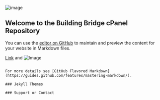 ![image](https://www.buildingbridge.com/uploads/8/6/4/6/86460792/buildingbridgd25ar04ep02zl-arthur4e.jpg)

## Welcome to the Building Bridge cPanel Repository

You can use the [editor on GitHub](https://github.com/BuildingBridge/cPanel/edit/master/index.md) to maintain and preview the content for your website in Markdown files.



[Link](url) and ![Image](src)
```

For more details see [GitHub Flavored Markdown](https://guides.github.com/features/mastering-markdown/).

### Jekyll Themes

### Support or Contact


